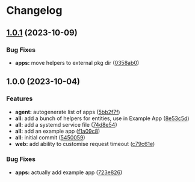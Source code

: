 # Changelog

## [1.0.1](https://github.com/joshuar/go-hass-anything/compare/v1.0.0...v1.0.1) (2023-10-09)


### Bug Fixes

* **apps:** move helpers to external pkg dir ([0358ab0](https://github.com/joshuar/go-hass-anything/commit/0358ab070b4516746bd3f5883017aadbb432dd61))

## 1.0.0 (2023-10-04)


### Features

* **agent:** autogenerate list of apps ([5bb2f7f](https://github.com/joshuar/go-hass-anything/commit/5bb2f7fda6b2e38878e662ae4d1900376a1342fd))
* **all:** add a bunch of helpers for entities, use in Example App ([8e53c5d](https://github.com/joshuar/go-hass-anything/commit/8e53c5d0c09accae819ca6750555f1b3c07af7b5))
* **all:** add a systemd service file ([74d8e54](https://github.com/joshuar/go-hass-anything/commit/74d8e54a630aeff6f0cc852e6d4b23730f37a04f))
* **all:** add an example app ([f1a09c8](https://github.com/joshuar/go-hass-anything/commit/f1a09c8892d8f16198c331d898ea9ada84582bcf))
* **all:** initial commit ([5450059](https://github.com/joshuar/go-hass-anything/commit/5450059fddaddc4d82abe767f1316ef2dc3aaddf))
* **web:** add ability to customise request timeout ([c79c61e](https://github.com/joshuar/go-hass-anything/commit/c79c61eca72f127d3016592f6b6cb36c3569ee24))


### Bug Fixes

* **apps:** actually add example app ([723e826](https://github.com/joshuar/go-hass-anything/commit/723e82682755d535384523dc64536edbf905d4d4))
